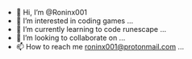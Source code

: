 - 👋 Hi, I’m @Roninx001
- 👀 I’m interested in coding games ...
- 🌱 I’m currently learning to code runescape ...
- 💞️ I’m looking to collaborate on ...
- 📫 How to reach me roninx001@protonmail.com ...

<!---
Roninx001/Roninx001 is a ✨ special ✨ repository because its `README.md` (this file) appears on your GitHub profile.
You can click the Preview link to take a look at your changes.
--->
